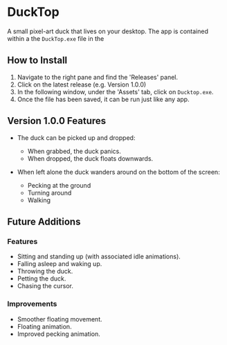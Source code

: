 # DuckTop

A small pixel-art duck that lives on your desktop.
The app is contained within a the `DuckTop.exe` file in the 

## How to Install

1) Navigate to the right pane and find the 'Releases' panel.
2) Click on the latest release (e.g. Version 1.0.0)
3) In the following window, under the 'Assets' tab, click on `Ducktop.exe`.
4) Once the file has been saved, it can be run just like any app.

## Version 1.0.0 Features

- The duck can be picked up and dropped:
    - When grabbed, the duck panics.
    - When dropped, the duck floats downwards.

- When left alone the duck wanders around on the bottom of the screen:
    - Pecking at the ground
    - Turning around 
    - Walking

## Future Additions

### Features
- Sitting and standing up (with associated idle animations).
- Falling asleep and waking up.
- Throwing the duck.
- Petting the duck.
- Chasing the cursor.

### Improvements
- Smoother floating movement.
- Floating animation.
- Improved pecking animation.
